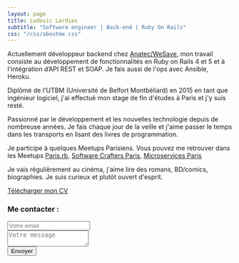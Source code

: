 ```yaml
---
layout: page
title: Ludovic Lardies
subtitle: "Software engineer | Back-end | Ruby On Rails"
css: "/css/aboutme.css"
---
```


<span class="fa fa-briefcase about-icon"></span>
Actuellement développeur backend chez [Anatec/WeSave](https://wesave.fr), mon travail consiste au développement de fonctionnalités en Ruby on Rails 4 et 5 et à l'intégration d’API REST et SOAP. Je fais aussi de l'ops avec Ansible, Heroku.

<span class="fa fa-graduation-cap about-icon"></span>
Diplômé de l'UTBM (Université de Belfort Montbéliard) en 2015 en tant que ingénieur logiciel, j'ai effectué mon stage de fin d'études à Paris et j'y suis resté.

<span class="fa fa-code about-icon"></span>
Passionné par le développement et les nouvelles technologie depuis de nombreuse années. Je fais chaque jour de la veille et j'aime passer le temps dans les transports en lisant des livres de programmation.

<span class="fa fa-meetup about-icon"></span>
Je participe à quelques Meetups Parisiens. Vous pouvez me retrouver dans les Meetups [Paris.rb](https://www.meetup.com/fr-FR/parisrb/), [Software Crafters Paris](https://www.meetup.com/fr-FR/paris-software-craftsmanship/), [Microservices Paris](https://www.meetup.com/fr-FR/Microservices-Paris/)

<span class="fa fa-heart about-icon"></span>
Je vais régulièrement au cinéma, j'aime lire des romans, BD/comics, biographies. Je suis curieux et plutôt ouvert d'esprit.

<a class="btn btn-primary btn-lg" href="/img/CV_Ludovic-Lardies.pdf" role="button">Télécharger mon CV </a>

### Me contacter :
<form action="https://formspree.io/ludoviclrds+contact@gmail.com" method="POST">
    <div class="form-group">    
        <input type="email" name="email" class="form-control" placeholder="Votre email">
    </div>
    <div class="form-group">
        <textarea name="message" class="form-control" placeholder="Votre message"></textarea>
    </div>
    <button type="submit" class="btn btn-primary">Envoyer</button>
</form>
